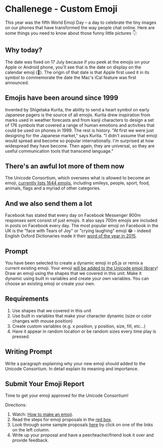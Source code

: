 # Challenege - Custom Emoji

This year was the fifth World Emoji Day – a day to celebrate the tiny images on our phones that have transformed the way people chat online. Here are some things you need to know about those funny little pictures 👇:

## Why today?

The date was fixed on 17 July because if you peek at the emojis on your Apple or Android phone, you'll see that is the date on display on the calendar emoji (📅). The origin of that date is that Apple first used it in its symbol to commemorate the date the Mac's iCal feature was first announced.

## Emojis have been around since 1999

Invented by Shigetaka Kurita, the ability to send a heart symbol on early Japanese pagers is the source of all emojis. Kurita drew inspiration from marks used in weather forecasts and from kanji characters to design a set of 176 symbols that covered a range of human emotions and activities that could be used on phones in 1999. The rest is history.
"At first we were just designing for the Japanese market," says Kurita. "I didn't assume that emoji would spread and become so popular internationally. I'm surprised at how widespread they have become. Then again, they are universal, so they are useful communication tools that transcend language."

## There's an awful lot more of them now

The Unicode Consortium, which oversees what is allowed to become an emoji, [currently lists 1644 emojis](https://unicode.org/emoji/charts/emoji-list.html), including smileys, people, sport, food, animals, flags and a myriad of other categories.

## And we also send them a lot

Facebook has stated that every day on Facebook Messenger 900m responses sent consist of just emojis. It also says 700m emojis are included in posts on Facebook every day. The most popular emoji on Facebook in the UK is the "face with Tears of Joy" or "crying laughing" emoji 😂 - indeed English Oxford Dictionaries made it their [word of the year in 2015](https://en.oxforddictionaries.com/word-of-the-year/word-of-the-year-2015).

## Prompt

You have been selected to create a dynamic emoji in p5.js or remix a current existing emoji. Your emoji [will be added to the Unicode emoji library](https://unicode.org/emoji/proposals.html)! Draw an emoji using the shapes that we covered in this unit. Make it dynamic using built in variables and create your own variables. You can choose an existing emoji or create your own.

## Requirements

1. Use shapes that we covered in this unit
2. Use built in variables that make your character dynamic (size or color changes with mouse position)
3. Create custom variables (e.g. x position, y position, size, fill, etc…)
4. Have it appear in random location or be random sizes every time play is pressed.

## Writing Prompt

Write a paragraph explaining why your new emoji should added to the Unicode Consortium. In detail explain its meaning and importance.

## Submit Your Emoji Report

Time to get your emoji approved for the Unicode Consortium!

Directions:
1. Watch: [How to make an emoji](https://youtu.be/4cxWEJpZWV4).
2. Read the steps for emoji proposals in the [red box](https://unicode.org/emoji/proposals.html#submission).
3. Look through some sample proposals [here](http://unicode.org/emoji/charts/emoji-released.html) by click on one of the links on the left column.
4. Write up your proposal and have a peer/teacher/friend look it over and provide feedback.